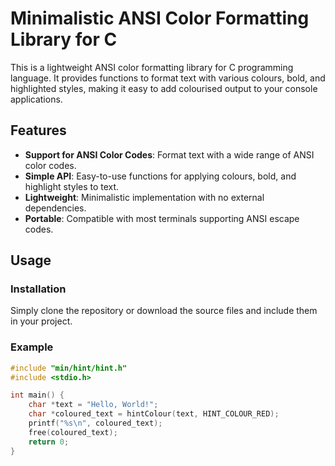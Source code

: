 # Minimalistic ANSI Color Formatting Library for C

This is a lightweight ANSI color formatting library for C programming language. It provides functions to format text with various colours, bold, and highlighted styles, making it easy to add colourised output to your console applications.

## Features

- **Support for ANSI Color Codes**: Format text with a wide range of ANSI color codes.
- **Simple API**: Easy-to-use functions for applying colours, bold, and highlight styles to text.
- **Lightweight**: Minimalistic implementation with no external dependencies.
- **Portable**: Compatible with most terminals supporting ANSI escape codes.

## Usage

### Installation

Simply clone the repository or download the source files and include them in your project.

### Example

```c
#include "min/hint/hint.h"
#include <stdio.h>

int main() {
    char *text = "Hello, World!";
    char *coloured_text = hintColour(text, HINT_COLOUR_RED);
    printf("%s\n", coloured_text);
    free(coloured_text);
    return 0;
}
```
